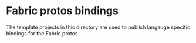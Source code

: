 # Fabric protos bindings

The template projects in this directory are used to publish langauge specific bindings for the Fabric protos.
